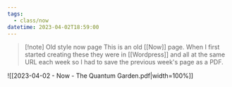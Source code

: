```yaml
---
tags:
  - class/now
datetime: 2023-04-02T18:59:00
---
```

> [!note] Old style now page
> This is an old [[Now]] page. When I first started creating these they were in [[Wordpress]] and all at the same URL each week so I had to save the previous week's page as a PDF. 

![[2023-04-02 - Now - The Quantum Garden.pdf|width=100%]]
